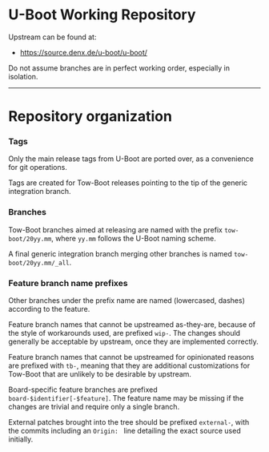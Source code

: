 U-Boot Working Repository
=========================

Upstream can be found at:

 - https://source.denx.de/u-boot/u-boot/

Do not assume branches are in perfect working order, especially in isolation.

* * *

Repository organization
=======================

### Tags

Only the main release tags from U-Boot are ported over, as a convenience for
git operations.

Tags are created for Tow-Boot releases pointing to the tip of the generic
integration branch.

### Branches

Tow-Boot branches aimed at releasing are named with the prefix `tow-boot/20yy.mm`,
where `yy.mm` follows the U-Boot naming scheme.

A final generic integration branch merging other branches is named
`tow-boot/20yy.mm/_all`.

### Feature branch name prefixes

Other branches under the prefix name are named (lowercased, dashes) according
to the feature.

Feature branch names that cannot be upstreamed as-they-are, because of the
style of workarounds used, are prefixed `wip-`. The changes should generally
be acceptable by upstream, once they are implemented correctly.

Feature branch names that cannot be upstreamed for opinionated reasons are
prefixed with `tb-`, meaning that they are additional customizations for
Tow-Boot that are unlikely to be desirable by upstream.

Board-specific feature branches are prefixed `board-$identifier[-$feature]`.
The feature name may be missing if the changes are trivial and require only
a single branch.

External patches brought into the tree should be prefixed `external-`, with
the commits including an `Origin: ` line detailing the exact source used
initially.
